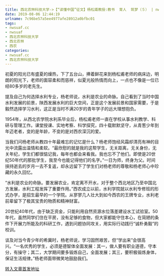 ```yaml
---
title: 西北农林科技大学->【“读懂中国”征文】杨松甫教授:教书  育人  筑梦（５） | nwsuaf.cc
date: 2019-08-06 12:44:19
urlname: 7c96be57a5ee4977afe28912a0bfbc01
tags: 
- nwsuaf.cc
- nwsuaf
- 西北农林科技大学
- 西北农林
- 西农
categories:
- nwsuaf.cc
- 西北农林科技大学
---
```



初夏的阳光已有盛夏的燥热，下了五台山，捧着鲜花来到杨松甫老师的病床边，明朗的阳光下，老师的面容柔和而慈祥，似夏光般热情而向上，一点也不像是一位已经80多岁的老先生。

提及自己为何选择水利专业，杨老师说，水利是农业的命脉。自己看到了当时中国水利发展的前景，陕西发展水利的巨大空间，正是这个发展前景和国家需要，于是毅然选择学习水利，这正是当时不满20岁的青年学子的远大理想抱负。

1954年，从西北农学院水利系毕业后，杨松甫老师一直在学校从事水利教学、科研与管理工作。课堂授课、实地考察、科学探究，四十载默默坚守，从青葱少年到年迈老者，变的是年龄，不变的是对西农深沉的爱。

当我们问杨老师从教四十年最难忘的记忆是什么？杨老师饱经风霜却清亮有神的目光中流露出温情和柔软。“最欣慰的就是我的这帮学生，无关距离，无关身份，无关年纪，学生们都很惦记我，每年也都会来看我。我也忘不了他们。即使是20世纪50年代的那批学生，我至今也能记得他们的名字。”一日为师，终身为父。时间挟持逝去的岁月一去不复返，却永远留下了学生们对杨老师的尊敬和杨老师心中珍藏的永久回忆。

“水利是农业的命脉。要发展农业，肯定离不开水，对于整个西北地区乃至中国北方发展，水利工程发挥了重要作用。”西农成立以前，水利学院就以水利专修班的形式办学，是招生最早的一个学院。从寥寥几人壮大到如今西农的王牌专业，水利老前辈留下了极其宝贵的物质和精神财富。

20世纪40年代，由于缺乏资金，只能利用自然资源水位落差建设水工试验室。50年代，虽然同学们住在平房，没有足够的食物，但大家都能守住本心，在简陋的条件下开展力所能及的科研工作，遇到问题协同攻关，用实际行动践行“诚朴勇毅”的校训。

谈及对当今青少年的希冀时，杨老师说，学习固然艰苦，但“学出来”会很高兴。“一名优秀的学生，必须是德智体全面发展：其一，做人要有职业道德，守本分，有操守；其二，大学期间要多锻炼自己，全面发展；其三，要积极锻炼身体，保证生活规律。”杨老师面带微笑地鼓励我们。





[转入文章首发地址](https://news.nwsuaf.edu.cn/xnxw/91018.htm)